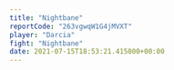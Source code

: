 ```yaml
---
title: "Nightbane"
reportCode: "263vgwqW1G4jMVXT"
player: "Darcia"
fight: "Nightbane"
date: 2021-07-15T18:53:21.415000+00:00
---
```

